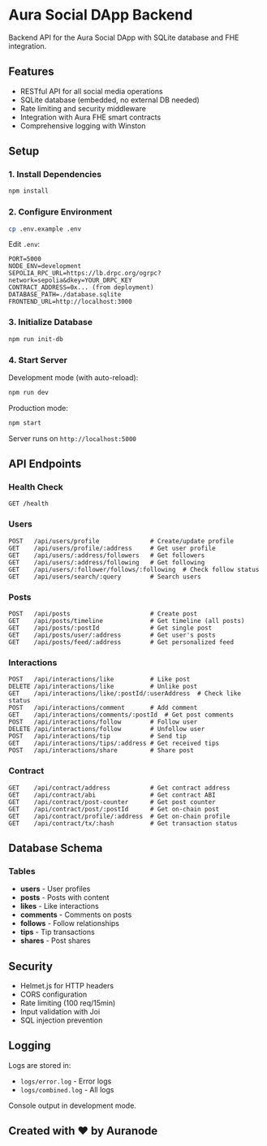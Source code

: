 # Aura Social DApp Backend

Backend API for the Aura Social DApp with SQLite database and FHE integration.

## Features

- RESTful API for all social media operations
- SQLite database (embedded, no external DB needed)
- Rate limiting and security middleware
- Integration with Aura FHE smart contracts
- Comprehensive logging with Winston

## Setup

### 1. Install Dependencies
```bash
npm install
```

### 2. Configure Environment
```bash
cp .env.example .env
```

Edit `.env`:
```
PORT=5000
NODE_ENV=development
SEPOLIA_RPC_URL=https://lb.drpc.org/ogrpc?network=sepolia&dkey=YOUR_DRPC_KEY
CONTRACT_ADDRESS=0x... (from deployment)
DATABASE_PATH=./database.sqlite
FRONTEND_URL=http://localhost:3000
```

### 3. Initialize Database
```bash
npm run init-db
```

### 4. Start Server

Development mode (with auto-reload):
```bash
npm run dev
```

Production mode:
```bash
npm start
```

Server runs on `http://localhost:5000`

## API Endpoints

### Health Check
```
GET /health
```

### Users
```
POST   /api/users/profile              # Create/update profile
GET    /api/users/profile/:address     # Get user profile
GET    /api/users/:address/followers   # Get followers
GET    /api/users/:address/following   # Get following
GET    /api/users/:follower/follows/:following  # Check follow status
GET    /api/users/search/:query        # Search users
```

### Posts
```
POST   /api/posts                      # Create post
GET    /api/posts/timeline             # Get timeline (all posts)
GET    /api/posts/:postId              # Get single post
GET    /api/posts/user/:address        # Get user's posts
GET    /api/posts/feed/:address        # Get personalized feed
```

### Interactions
```
POST   /api/interactions/like          # Like post
DELETE /api/interactions/like          # Unlike post
GET    /api/interactions/like/:postId/:userAddress  # Check like status
POST   /api/interactions/comment       # Add comment
GET    /api/interactions/comments/:postId  # Get post comments
POST   /api/interactions/follow        # Follow user
DELETE /api/interactions/follow        # Unfollow user
POST   /api/interactions/tip           # Send tip
GET    /api/interactions/tips/:address # Get received tips
POST   /api/interactions/share         # Share post
```

### Contract
```
GET    /api/contract/address           # Get contract address
GET    /api/contract/abi               # Get contract ABI
GET    /api/contract/post-counter      # Get post counter
GET    /api/contract/post/:postId      # Get on-chain post
GET    /api/contract/profile/:address  # Get on-chain profile
GET    /api/contract/tx/:hash          # Get transaction status
```

## Database Schema

### Tables
- **users** - User profiles
- **posts** - Posts with content
- **likes** - Like interactions
- **comments** - Comments on posts
- **follows** - Follow relationships
- **tips** - Tip transactions
- **shares** - Post shares

## Security

- Helmet.js for HTTP headers
- CORS configuration
- Rate limiting (100 req/15min)
- Input validation with Joi
- SQL injection prevention

## Logging

Logs are stored in:
- `logs/error.log` - Error logs
- `logs/combined.log` - All logs

Console output in development mode.

## Created with ❤️ by Auranode

